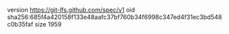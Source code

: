 version https://git-lfs.github.com/spec/v1
oid sha256:685f4a420158f133e48aafc37bf760b34f6998c347ed4f31ec3bd548c0b35faf
size 1959
